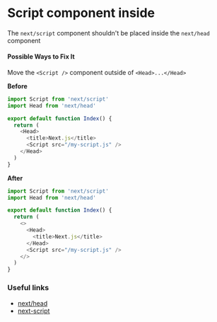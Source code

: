 # Script component inside <Head></Head>

####

The `next/script` component shouldn't be placed inside the `next/head` component

#### Possible Ways to Fix It

Move the `<Script />` component outside of `<Head>...</Head>`

**Before**

```js
import Script from 'next/script'
import Head from 'next/head'

export default function Index() {
  return (
    <Head>
      <title>Next.js</title>
      <Script src="/my-script.js" />
    </Head>
  )
}
```

**After**

```js
import Script from 'next/script'
import Head from 'next/head'

export default function Index() {
  return (
    <>
      <Head>
        <title>Next.js</title>
      </Head>
      <Script src="/my-script.js" />
    </>
  )
}
```

### Useful links

- [next/head](https://nextjs.org/docs/api-reference/next/head)
- [next-script](https://nextjs.org/docs/basic-features/script#usage)
